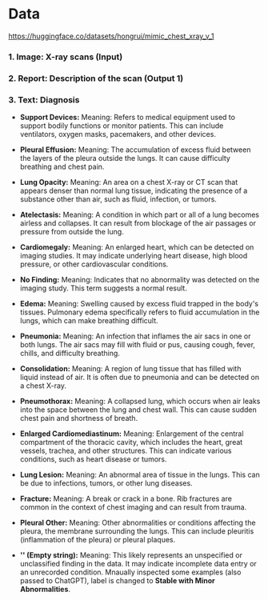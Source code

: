 # Data
https://huggingface.co/datasets/hongrui/mimic_chest_xray_v_1

### 1. Image: X-ray scans (Input)
### 2. Report: Description of the scan (Output 1)
### 3. Text: Diagnosis

* **Support Devices:**
Meaning: Refers to medical equipment used to support bodily functions or monitor patients. This can include ventilators, oxygen masks, pacemakers, and other devices.

* **Pleural Effusion:**
Meaning: The accumulation of excess fluid between the layers of the pleura outside the lungs. It can cause difficulty breathing and chest pain.

* **Lung Opacity:**
Meaning: An area on a chest X-ray or CT scan that appears denser than normal lung tissue, indicating the presence of a substance other than air, such as fluid, infection, or tumors.

* **Atelectasis:**
Meaning: A condition in which part or all of a lung becomes airless and collapses. It can result from blockage of the air passages or pressure from outside the lung.

* **Cardiomegaly:**
Meaning: An enlarged heart, which can be detected on imaging studies. It may indicate underlying heart disease, high blood pressure, or other cardiovascular conditions.

* **No Finding:**
Meaning: Indicates that no abnormality was detected on the imaging study. This term suggests a normal result.

* **Edema:**
Meaning: Swelling caused by excess fluid trapped in the body's tissues. Pulmonary edema specifically refers to fluid accumulation in the lungs, which can make breathing difficult.

* **Pneumonia:**
Meaning: An infection that inflames the air sacs in one or both lungs. The air sacs may fill with fluid or pus, causing cough, fever, chills, and difficulty breathing.

* **Consolidation:**
Meaning: A region of lung tissue that has filled with liquid instead of air. It is often due to pneumonia and can be detected on a chest X-ray.

* **Pneumothorax:**
Meaning: A collapsed lung, which occurs when air leaks into the space between the lung and chest wall. This can cause sudden chest pain and shortness of breath.

* **Enlarged Cardiomediastinum:**
Meaning: Enlargement of the central compartment of the thoracic cavity, which includes the heart, great vessels, trachea, and other structures. This can indicate various conditions, such as heart disease or tumors.

* **Lung Lesion:**
Meaning: An abnormal area of tissue in the lungs. This can be due to infections, tumors, or other lung diseases.

* **Fracture:**
Meaning: A break or crack in a bone. Rib fractures are common in the context of chest imaging and can result from trauma.

* **Pleural Other:**
Meaning: Other abnormalities or conditions affecting the pleura, the membrane surrounding the lungs. This can include pleuritis (inflammation of the pleura) or pleural plaques.

* **'' (Empty string):**
Meaning: This likely represents an unspecified or unclassified finding in the data. It may indicate incomplete data entry or an unrecorded condition. Mnaually inspected some examples (also passed to ChatGPT), label is changed to **Stable with Minor Abnormalities**.